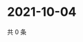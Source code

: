 # 2021-10-04

共 0 条

<!-- BEGIN -->
<!-- 最后更新时间 Mon Oct 04 2021 14:22:22 GMT+0800 (China Standard Time) -->

<!-- END -->
